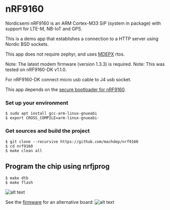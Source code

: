 # nRF9160

Nordicsemi nRF9160 is an ARM Cortex-M33 SiP (system in package) with support for LTE-M, NB-IoT and GPS.

This is a demo app that establishes a connection to a HTTP server using Nordic BSD sockets.

This app does not require zephyr, and uses [MDEPX](https://github.com/machdep/mdepx) rtos.

Note: The latest modem firmware (version 1.3.3) is required.
Note: This was tested on nRF9160-DK v1.1.0.

For nRF9160-DK connect micro usb cable to J4 usb socket.

This app depends on the [secure bootloader for nRF9160](https://github.com/machdep/nrf9160-boot).

### Set up your environment
    $ sudo apt install gcc-arm-linux-gnueabi
    $ export CROSS_COMPILE=arm-linux-gnueabi-

### Get sources and build the project
    $ git clone --recursive https://github.com/machdep/nrf9160
    $ cd nrf9160
    $ make clean all

## Program the chip using nrfjprog
    $ make dtb
    $ make flash

![alt text](https://raw.githubusercontent.com/machdep/nrf9160/master/images/nrf9160-dk.jpg)

See the [firmware](https://github.com/machdep/md009) for an alternative board:
![alt text](https://raw.githubusercontent.com/machdep/nrf9160/master/images/md009.jpg)
